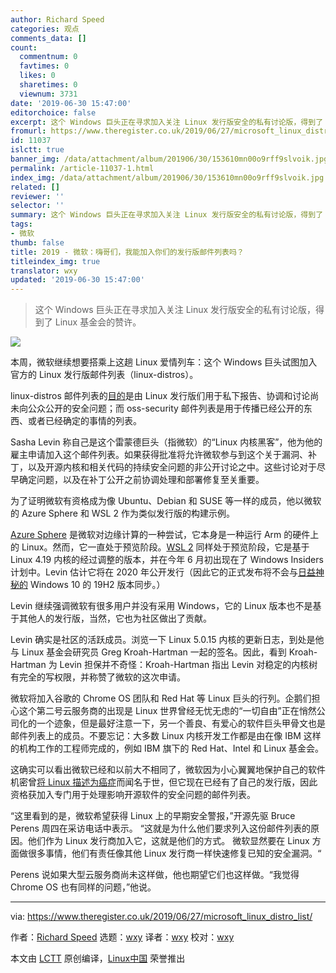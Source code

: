 ```yaml
---
author: Richard Speed
categories: 观点
comments_data: []
count:
  commentnum: 0
  favtimes: 0
  likes: 0
  sharetimes: 0
  viewnum: 3731
date: '2019-06-30 15:47:00'
editorchoice: false
excerpt: 这个 Windows 巨头正在寻求加入关注 Linux 发行版安全的私有讨论版，得到了 Linux 基金会的赞许。
fromurl: https://www.theregister.co.uk/2019/06/27/microsoft_linux_distro_list/
id: 11037
islctt: true
banner_img: /data/attachment/album/201906/30/153610mn00o9rff9slvoik.jpg
permalink: /article-11037-1.html
index_img: /data/attachment/album/201906/30/153610mn00o9rff9slvoik.jpg.thumb.jpg
related: []
reviewer: ''
selector: ''
summary: 这个 Windows 巨头正在寻求加入关注 Linux 发行版安全的私有讨论版，得到了 Linux 基金会的赞许。
tags:
- 微软
thumb: false
title: 2019 - 微软：嗨哥们，我能加入你们的发行版邮件列表吗？
titleindex_img: true
translator: wxy
updated: '2019-06-30 15:47:00'
---
```



> 
> 这个 Windows 巨头正在寻求加入关注 Linux 发行版安全的私有讨论版，得到了 Linux 基金会的赞许。
> 
> 
> 


![](/data/attachment/album/201906/30/153610mn00o9rff9slvoik.jpg)


本周，微软继续想要搭乘上这趟 Linux 爱情列车：这个 Windows 巨头试图加入官方的 Linux 发行版邮件列表（linux-distros）。


linux-distros 邮件列表的[目的](https://oss-security.openwall.org/wiki/mailing-lists/distros#linux-distribution-security-contacts-list)是由 Linux 发行版们用于私下报告、协调和讨论尚未向公众公开的安全问题；而 oss-security 邮件列表是用于传播已经公开的东西、或者已经确定的事情的列表。


Sasha Levin 称自己是这个雷蒙德巨头（指微软）的“Linux 内核黑客”，他为他的雇主申请加入这个邮件列表。如果获得批准将允许微软参与到这个关于漏洞、补丁，以及开源内核和相关代码的持续安全问题的非公开讨论之中。这些讨论对于尽早确定问题，以及在补丁公开之前协调处理和部署修复至关重要。


为了证明微软有资格成为像 Ubuntu、Debian 和 SUSE 等一样的成员，他以微软的 Azure Sphere 和 WSL 2 作为类似发行版的构建示例。


[Azure Sphere](https://www.theregister.co.uk/2018/04/17/microsoft_azure_sphere_iot_chip/) 是微软对边缘计算的一种尝试，它本身是一种运行 Arm 的硬件上的 Linux。然而，它一直处于预览阶段。[WSL 2](https://www.theregister.co.uk/2019/06/13/wsl_2/) 同样处于预览阶段，它是基于 Linux 4.19 内核的经过调整的版本，并在今年 6 月初出现在了 Windows Insiders 计划中。Levin 估计它将在 2020 年公开发行（因此它的正式发布将不会与[日益神秘的](https://www.theregister.co.uk/2019/06/21/summer_is_here_microsoft_oh_no_it_isnt/) Windows 10 的 19H2 版本同步。）


Levin 继续强调微软有很多用户并没有采用 Windows，它的 Linux 版本也不是基于其他人的发行版，当然，它也为社区做出了贡献。 


Levin 确实是社区的活跃成员。浏览一下 Linux 5.0.15 内核的更新日志，到处是他与 Linux 基金会研究员 Greg Kroah-Hartman 一起的签名。因此，看到 Kroah-Hartman 为 Levin 担保并不奇怪：Kroah-Hartman 指出 Levin 对稳定的内核树有完全的写权限，并称赞了微软的这次申请。


微软将加入谷歌的 Chrome OS 团队和 Red Hat 等 Linux 巨头的行列。企鹅们担心这个第二号云服务商的出现是 Linux 世界曾经无忧无虑的“一切自由”正在悄然公司化的一个迹象，但是最好注意一下，另一个善良、有爱心的软件巨头甲骨文也是邮件列表上的成员。不要忘记：大多数 Linux 内核开发工作都是由在像 IBM 这样的机构工作的工程师完成的，例如 IBM 旗下的 Red Hat、Intel 和 Linux 基金会。


这确实可以看出微软已经和以前大不相同了，微软因为小心翼翼地保护自己的软件机密曾[将 Linux 描述为癌症](https://www.theregister.co.uk/2001/06/02/ballmer_linux_is_a_cancer/)而闻名于世，但它现在已经有了自己的发行版，因此资格获加入专门用于处理影响开源软件的安全问题的邮件列表。


“这里看到的是，微软希望获得 Linux 上的早期安全警报，”开源先驱 Bruce Perens 周四在采访电话中表示。 “这就是为什么他们要求列入这份邮件列表的原因。他们作为 Linux 发行商加入它，这就是他们的方式。 微软显然要在 Linux 方面做很多事情，他们有责任像其他 Linux 发行商一样快速修复已知的安全漏洞。“


Perens 说如果大型云服务商尚未这样做，他也期望它们也这样做。“我觉得 Chrome OS 也有同样的问题，”他说。




---


via: <https://www.theregister.co.uk/2019/06/27/microsoft_linux_distro_list/> 


作者：[Richard Speed](https://www.theregister.co.uk/Author/Richard-Speed) 选题：[wxy](https://github.com/wxy) 译者：[wxy](https://github.com/wxy) 校对：[wxy](https://github.com/wxy)


本文由 [LCTT](https://github.com/LCTT/TranslateProject) 原创编译，[Linux中国](https://linux.cn/) 荣誉推出